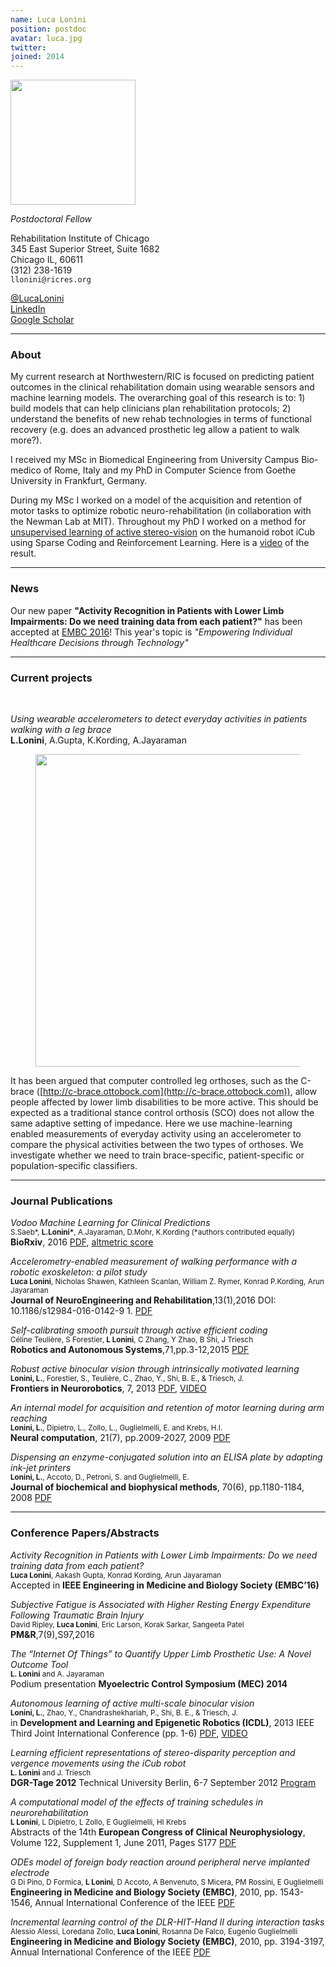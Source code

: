 ```yaml
---
name: Luca Lonini
position: postdoc
avatar: luca.jpg
twitter:
joined: 2014
---
```


<img width="200" src="{{site.baseurl}}/images/people/{{page.avatar}}" data-action="zoom">

_Postdoctoral Fellow_<br>

Rehabilitation Institute of Chicago<br>
345 East Superior Street, Suite 1682<br>
Chicago IL, 60611<br>
<i class="fa fa-mobile"></i> (312) 238-1619<br>
<i class="fa fa-envelope-o"></i> `llonini@ricres.org`<br>

<i class="fa fa-twitter"></i> [@LucaLonini](https://twitter.com/LucaLonini)<br>
[<i class="fa fa-linkedin-square"></i> LinkedIn](https://www.linkedin.com/in/lucalonini)<br>
[<i class="fa fa-google"></i> Google Scholar](https://scholar.google.it/citations?user=xxDk3-EAAAAJ&hl=en)

<hr>

### About

My current research at Northwestern/RIC is focused on predicting patient outcomes in the clinical rehabilitation domain using wearable sensors and machine learning models. The overarching goal of this research is to: 1) build models that can help clinicians plan rehabilitation protocols; 2) understand the benefits of new rehab technologies in terms of functional recovery (e.g. does an advanced prosthetic leg allow a patient to walk more?).

I received my MSc in Biomedical Engineering from University Campus Bio-medico of Rome, Italy and my PhD in Computer Science from Goethe University in Frankfurt, Germany.

During my MSc I worked on a model of the acquisition and retention of motor tasks to optimize robotic neuro-rehabilitation (in collaboration with the Newman Lab at MIT). Throughout my PhD I worked on a method for [unsupervised learning of active stereo-vision](http://www.ncbi.nlm.nih.gov/pmc/articles/PMC3819528/) on the humanoid robot iCub using Sparse Coding and Reinforcement Learning. Here is a [video](https://www.youtube.com/watch?v=BuA6OU2VdhE&feature=youtu.be) of the result.

<hr>

### News

Our new paper **"Activity Recognition in Patients with Lower Limb Impairments: Do we need training data from each patient?"** has been accepted at [EMBC 2016](http://embc.embs.org/2016/)! This year's topic is _"Empowering Individual Healthcare Decisions through Technology"_<br>

<hr>

### Current projects
<br>

_Using wearable accelerometers to detect everyday activities in patients walking with a leg brace_<br>
**L.Lonini**, A.Gupta, K.Kording, A.Jayaraman<br>

<figure><center>
  <img src="{{site.baseurl}}/images/others/AR.jpg" width="500">
</center></figure>

It has been argued that computer controlled leg orthoses, such as the C-brace ([http://c-brace.ottobock.com](http://c-brace.ottobock.com)), allow people affected by lower limb disabilities to be more active. This should be expected as a traditional stance control orthosis (SCO) does not allow the same adaptive setting of impedance. Here we use machine-learning enabled measurements of everyday activity using an accelerometer to compare the physical activities between the two types of orthoses. We investigate whether we need to train brace-specific, patient-specific or population-specific classifiers. 


<hr>

### Journal Publications


_Vodoo Machine Learning for Clinical Predictions_ <br> 
<sup> S.Saeb\*, **L.Lonini\***, A.Jayaraman, D.Mohr, K.Kording (*authors contributed equally)</sup> <br>
**BioRxiv**, 2016 [PDF](http://biorxiv.org/content/biorxiv/early/2016/06/19/059774.full.pdf), [altmetric score](https://biorxiv.altmetric.com/details/8885167) 

_Accelerometry-enabled measurement of walking performance with a robotic exoskeleton: a pilot study_<br>
<sup>**Luca Lonini**, Nicholas Shawen, Kathleen Scanlan, William Z. Rymer, Konrad P.Kording, Arun Jayaraman</sup> <br>
**Journal of NeuroEngineering and Rehabilitation**,13(1),2016
DOI: 10.1186/s12984-016-0142-9 1. [PDF](http://download.springer.com/static/pdf/450/art%253A10.1186%252Fs12984-016-0142-9.pdf?originUrl=http%3A%2F%2Fjneuroengrehab.biomedcentral.com%2Farticle%2F10.1186%2Fs12984-016-0142-9&token2=exp=1462152638~acl=%2Fstatic%2Fpdf%2F450%2Fart%25253A10.1186%25252Fs12984-016-0142-9.pdf*~hmac=989f7a158dab80ecdb2ff30c0955308e8b66302e906fff4f27864772fcd5ee58)

_Self-calibrating smooth pursuit through active efficient coding_<br>
<sup>Céline Teulière, S Forestier, **L Lonini**, C Zhang, Y Zhao, B Shi, J Triesch</sup><br>
**Robotics and Autonomous Systems**,71,pp.3-12,2015 [PDF](http://www.sciencedirect.com/science/article/pii/S0921889014002486)

_Robust active binocular vision through intrinsically motivated learning_<br> 
<sup>**Lonini, L.**, Forestier, S., Teulière, C., Zhao, Y., Shi, B. E., & Triesch, J.</sup><br>
**Frontiers in Neurorobotics**, 7, 2013
 [PDF](http://journal.frontiersin.org/article/10.3389/fnbot.2013.00020/full), [VIDEO](https://www.youtube.com/watch?v=hcbxzgrYdlo&feature=youtu.be)<br>

_An internal model for acquisition and retention of motor learning during arm reaching_<br>
<sup>**Lonini, L.**, Dipietro, L., Zollo, L., Guglielmelli, E. and Krebs, H.I.</sup><br>
**Neural computation**, 21(7), pp.2009-2027, 2009 [PDF](http://dspace.mit.edu/openaccess-disseminate/1721.1/55996)

_Dispensing an enzyme-conjugated solution into an ELISA plate by adapting ink-jet printers_<br>
<sup>**Lonini, L.**, Accoto, D., Petroni, S. and Guglielmelli, E.</sup><br> 
**Journal of biochemical and biophysical methods**, 70(6), pp.1180-1184, 2008 [PDF](http://www.sciencedirect.com/science/article/pii/S0165022X0700108X)

<hr>

### Conference Papers/Abstracts

_Activity Recognition in Patients with Lower Limb Impairments: Do we need training data from each patient?_<br>
<sup>**Luca Lonini**, Aakash Gupta, Konrad Kording, Arun Jayaraman</sup><br>
Accepted in **IEEE Engineering in Medicine and Biology Society (EMBC’16)**

_Subjective Fatigue is Associated with Higher Resting Energy Expenditure Following Traumatic Brain Injury_<br>
<sup>David Ripley, **Luca Lonini**, Eric Larson, Korak Sarkar, Sangeeta Patel</sup><br>
**PM&R**,7(9),S97,2016

_The “Internet Of Things” to Quantify Upper Limb Prosthetic Use: A Novel Outcome Tool_<br>
<sup>**L. Lonini** and A. Jayaraman</sup><br>
Podium presentation **Myoelectric Control Symposium (MEC) 2014**

_Autonomous learning of active multi-scale binocular vision_<br> 
<sup>**Lonini, L.**, Zhao, Y., Chandrashekhariah, P., Shi, B. E., & Triesch, J.</sup><br>
in **Development and Learning and Epigenetic Robotics (ICDL)**, 2013 IEEE Third Joint International Conference (pp. 1-6) 
[PDF](http://ieeexplore.ieee.org/xpl/articleDetails.jsp?reload=true&arnumber=6652541), [VIDEO](https://www.youtube.com/watch?v=BuA6OU2VdhE&feature=youtu.be)<br>

_Learning efficient representations of stereo-disparity perception and vergence movements using the iCub robot_<br> 
<sup>**L. Lonini** and J. Triesch</sup><br>
**DGR-Tage 2012** Technical University Berlin, 6-7 September 2012
[Program](http://dgr.robotics.tu-berlin.de/index.php/program)<br>

_A computational model of the effects of training schedules in neurorehabilitation_<br>
<sup>**L Lonini**, L Dipietro, L Zollo, E Guglielmelli, HI Krebs</sup><br>
Abstracts of the 14th **European Congress of Clinical Neurophysiology**, Volume 122, Supplement 1, June 2011, Pages S177
[PDF](http://www.sciencedirect.com/science/article/pii/S1388245711606408)<br>

_ODEs model of foreign body reaction around peripheral nerve implanted electrode_<br> 
<sup>G Di Pino, D Formica, **L Lonini**, D Accoto, A Benvenuto, S Micera, PM Rossini, E Guglielmelli</sup><br>
**Engineering in Medicine and Biology Society (EMBC)**, 2010, pp. 1543-1546, Annual International Conference of the IEEE
[PDF](http://ieeexplore.ieee.org/xpl/articleDetails.jsp?arnumber=5626825)<br>

_Incremental learning control of the DLR-HIT-Hand II during interaction tasks_<br> 
<sup>Alessio Alessi, Loredana Zollo, **Luca Lonini**, Rosanna De Falco, Eugenio Guglielmelli</sup><br>
**Engineering in Medicine and Biology Society (EMBC)**, 2010, pp. 3194-3197, Annual International Conference of the IEEE
[PDF](http://ieeexplore.ieee.org/xpl/articleDetails.jsp?arnumber=5627411)<br>
